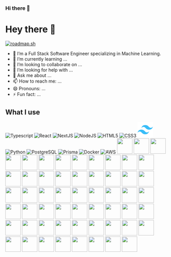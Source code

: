 ### Hi there 👋

# Hey there 👋

[![roadmap.sh](https://api.roadmap.sh/v1-badge/wide/653a18e9602c6661a55ee03c?variant=dark)](https://roadmap.sh)

- 🔭 I’m a Full Stack Software Engineer specializing in Machine Learning.
- 🌱 I’m currently learning ...
- 👯 I’m looking to collaborate on ...
- 🤔 I’m looking for help with ...
- 💬 Ask me about ...
- 📫 How to reach me: ...
- 😄 Pronouns: ...
- ⚡ Fun fact: ...

## What I use

<div>
  <img width="48" height="48" src="https://cdn.jsdelivr.net/gh/devicons/devicon/icons/typescript/typescript-original.svg" alt="Typescript" title="Typescript 😎"/>
  <img width="48" height="48" src="https://cdn.jsdelivr.net/gh/devicons/devicon/icons/react/react-original.svg" alt="React" title="React"/>
  <img width="48" height="48" src="https://cdn.jsdelivr.net/gh/devicons/devicon/icons/nextjs/nextjs-original.svg" alt="NextJS" title="NextJS"/>
  <img width="48" height="48" src="https://cdn.jsdelivr.net/gh/devicons/devicon/icons/nodejs/nodejs-original.svg" alt="NodeJS" title="NodeJS"/>
  <img width="48" height="48" src="https://cdn.jsdelivr.net/gh/devicons/devicon/icons/html5/html5-original.svg" alt="HTML5" title="HTML5"/>
  <img width="48" height="48" src="https://cdn.jsdelivr.net/gh/devicons/devicon/icons/css3/css3-original.svg" alt="CSS3" title="CSS3"/>
  <img width="48" height="48" src="https://github.com/devicons/devicon/blob/v2.16.0/icons/tailwindcss/tailwindcss-original.svg" alt="TailwindCSS" title="TailwindCSS"/>
  <img width="48" height="48" src="https://cdn.jsdelivr.net/gh/devicons/devicon/icons/python/python-original.svg" alt="Python" title="Python"/>
  <img width="48" height="48" src="https://cdn.jsdelivr.net/gh/devicons/devicon@latest/icons/postgresql/postgresql-original.svg" alt="PostgreSQL" title="PostgreSQL" />
  <img width="48" height="48" src="https://cdn.jsdelivr.net/gh/devicons/devicon@latest/icons/prisma/prisma-original.svg" alt="Prisma" title="Prisma"/>
  <img width="48" height="48" src="https://cdn.jsdelivr.net/gh/devicons/devicon@latest/icons/docker/docker-original.svg" alt="Docker" title="Docker"/>
  <img width="48" height="48" src="https://cdn.jsdelivr.net/gh/devicons/devicon@latest/icons/amazonwebservices/amazonwebservices-original-wordmark.svg" alt="AWS" title="AWS"/>
  <img width="48" height="48" src="https://cdn.jsdelivr.net/gh/devicons/devicon@latest/icons/flutter/flutter-original.svg" />
  <img width="48" height="48" src="https://cdn.jsdelivr.net/gh/devicons/devicon@latest/icons/redis/redis-original-wordmark.svg" />
  <img width="48" height="48" src="https://cdn.jsdelivr.net/gh/devicons/devicon@latest/icons/mysql/mysql-original-wordmark.svg" />
  <img width="48" height="48" src="https://cdn.jsdelivr.net/gh/devicons/devicon@latest/icons/mongodb/mongodb-original-wordmark.svg" />
  <img width="48" height="48" src="https://cdn.jsdelivr.net/gh/devicons/devicon@latest/icons/mongoose/mongoose-original-wordmark.svg" />
  <img width="48" height="48" src="https://cdn.jsdelivr.net/gh/devicons/devicon@latest/icons/supabase/supabase-original-wordmark.svg" />
  <img width="48" height="48" src="https://cdn.jsdelivr.net/gh/devicons/devicon@latest/icons/firebase/firebase-original.svg" />
  <img width="48" height="48" src="https://cdn.jsdelivr.net/gh/devicons/devicon@latest/icons/bootstrap/bootstrap-original.svg" />
  <img width="48" height="48" src="https://cdn.jsdelivr.net/gh/devicons/devicon@latest/icons/canva/canva-original.svg" />
  <img width="48" height="48" src="https://cdn.jsdelivr.net/gh/devicons/devicon@latest/icons/cloudflare/cloudflare-original-wordmark.svg" />
  <img width="48" height="48" src="https://cdn.jsdelivr.net/gh/devicons/devicon@latest/icons/dart/dart-original.svg" />
  <img width="48" height="48" src="https://cdn.jsdelivr.net/gh/devicons/devicon@latest/icons/django/django-plain-wordmark.svg" />
  <img width="48" height="48" src="https://cdn.jsdelivr.net/gh/devicons/devicon@latest/icons/dynamodb/dynamodb-original.svg" />
  <img width="48" height="48" src="https://cdn.jsdelivr.net/gh/devicons/devicon@latest/icons/express/express-original-wordmark.svg" />
  <img width="48" height="48" src="https://cdn.jsdelivr.net/gh/devicons/devicon@latest/icons/figma/figma-original.svg" />
  <img width="48" height="48" src="https://cdn.jsdelivr.net/gh/devicons/devicon@latest/icons/filezilla/filezilla-original.svg" />
  <img width="48" height="48" src="https://cdn.jsdelivr.net/gh/devicons/devicon@latest/icons/framermotion/framermotion-original-wordmark.svg" />
  <img width="48" height="48" src="https://cdn.jsdelivr.net/gh/devicons/devicon@latest/icons/git/git-original.svg" />
  <img width="48" height="48" src="https://cdn.jsdelivr.net/gh/devicons/devicon@latest/icons/github/github-original.svg" />
  <img width="48" height="48" src="https://cdn.jsdelivr.net/gh/devicons/devicon@latest/icons/githubactions/githubactions-plain.svg" />
  <img width="48" height="48" src="https://cdn.jsdelivr.net/gh/devicons/devicon@latest/icons/googlecloud/googlecloud-original.svg" />
  <img width="48" height="48" src="https://cdn.jsdelivr.net/gh/devicons/devicon@latest/icons/graphql/graphql-plain.svg" />
  <img width="48" height="48" src="https://cdn.jsdelivr.net/gh/devicons/devicon@latest/icons/illustrator/illustrator-line.svg" />
  <img width="48" height="48" src="https://cdn.jsdelivr.net/gh/devicons/devicon@latest/icons/jenkins/jenkins-original.svg" />
  <img width="48" height="48" src="https://cdn.jsdelivr.net/gh/devicons/devicon@latest/icons/jest/jest-plain.svg" />
  <img width="48" height="48" src="https://cdn.jsdelivr.net/gh/devicons/devicon@latest/icons/json/json-original.svg" />
  <img width="48" height="48" src="https://cdn.jsdelivr.net/gh/devicons/devicon@latest/icons/kubernetes/kubernetes-original.svg" />
  <img width="48" height="48" src="https://cdn.jsdelivr.net/gh/devicons/devicon@latest/icons/linux/linux-original.svg" />
  <img width="48" height="48" src="https://cdn.jsdelivr.net/gh/devicons/devicon@latest/icons/mariadb/mariadb-original-wordmark.svg" />
  <img width="48" height="48" src="https://cdn.jsdelivr.net/gh/devicons/devicon@latest/icons/nextjs/nextjs-original.svg" />
  <img width="48" height="48" src="https://cdn.jsdelivr.net/gh/devicons/devicon@latest/icons/npm/npm-original-wordmark.svg" />
  <img width="48" height="48" src="https://cdn.jsdelivr.net/gh/devicons/devicon@latest/icons/photoshop/photoshop-original.svg" />
  <img width="48" height="48" src="https://cdn.jsdelivr.net/gh/devicons/devicon@latest/icons/postman/postman-original.svg" />
  <img width="48" height="48" src="https://cdn.jsdelivr.net/gh/devicons/devicon@latest/icons/prometheus/prometheus-original.svg" />
  <img width="48" height="48" src="https://cdn.jsdelivr.net/gh/devicons/devicon@latest/icons/puppeteer/puppeteer-original.svg" />
  <img width="48" height="48" src="https://cdn.jsdelivr.net/gh/devicons/devicon@latest/icons/rabbitmq/rabbitmq-original.svg" />
  <img width="48" height="48" src="https://cdn.jsdelivr.net/gh/devicons/devicon@latest/icons/sentry/sentry-original-wordmark.svg" />
  <img width="48" height="48" src="https://cdn.jsdelivr.net/gh/devicons/devicon@latest/icons/sketch/sketch-original.svg" />
  <img width="48" height="48" src="https://cdn.jsdelivr.net/gh/devicons/devicon@latest/icons/slack/slack-original.svg" />
  <img width="48" height="48" src="https://cdn.jsdelivr.net/gh/devicons/devicon@latest/icons/socketio/socketio-original-wordmark.svg" />
  <img width="48" height="48" src="https://cdn.jsdelivr.net/gh/devicons/devicon@latest/icons/sqlite/sqlite-original-wordmark.svg" />
  <img width="48" height="48" src="https://cdn.jsdelivr.net/gh/devicons/devicon@latest/icons/stackoverflow/stackoverflow-original-wordmark.svg" />
  <img width="48" height="48" src="https://cdn.jsdelivr.net/gh/devicons/devicon@latest/icons/swagger/swagger-original-wordmark.svg" />
  <img width="48" height="48" src="https://cdn.jsdelivr.net/gh/devicons/devicon@latest/icons/swift/swift-original.svg" />
  <img width="48" height="48" src="https://cdn.jsdelivr.net/gh/devicons/devicon@latest/icons/tensorflow/tensorflow-original.svg" />
  <img width="48" height="48" src="https://cdn.jsdelivr.net/gh/devicons/devicon@latest/icons/terraform/terraform-original-wordmark.svg" />
  <img width="48" height="48" src="https://cdn.jsdelivr.net/gh/devicons/devicon@latest/icons/threejs/threejs-original-wordmark.svg" />
  <img width="48" height="48" src="https://cdn.jsdelivr.net/gh/devicons/devicon@latest/icons/traefikproxy/traefikproxy-original-wordmark.svg" />
  <img width="48" height="48" src="https://cdn.jsdelivr.net/gh/devicons/devicon@latest/icons/trpc/trpc-original-wordmark.svg" />
  <img width="48" height="48" src="https://cdn.jsdelivr.net/gh/devicons/devicon@latest/icons/typescript/typescript-original.svg" />
  <img width="48" height="48" src="https://cdn.jsdelivr.net/gh/devicons/devicon@latest/icons/ubuntu/ubuntu-original-wordmark.svg" />
  <img width="48" height="48" src="https://cdn.jsdelivr.net/gh/devicons/devicon@latest/icons/vscode/vscode-original.svg" />
  <img width="48" height="48" src="https://cdn.jsdelivr.net/gh/devicons/devicon@latest/icons/woocommerce/woocommerce-original-wordmark.svg" />
  <img width="48" height="48" src="https://cdn.jsdelivr.net/gh/devicons/devicon@latest/icons/wordpress/wordpress-plain-wordmark.svg" />
  <img width="48" height="48" src="https://cdn.jsdelivr.net/gh/devicons/devicon@latest/icons/xcode/xcode-original.svg" />
  <img width="48" height="48" src="https://cdn.jsdelivr.net/gh/devicons/devicon@latest/icons/yaml/yaml-original.svg" />
</div>


##

<!--- <a href="https://www.linkedin.com/in/gerald-t-b851bb252/" title="Linkedin Profile">
  <img src="https://img.shields.io/badge/Linkedin-Gerald%20T-blue?logo=linkedin&logoColor=white" alt="Linkedin Shield"/>
</a> --->

